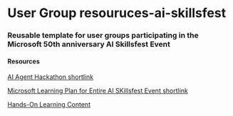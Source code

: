 # User Group resouruces-ai-skillsfest
### Reusable template for user groups participating in the Microsoft 50th anniversary AI Skillsfest Event

#### Resources

[AI Agent Hackathon shortlink](aka.ms/agentshack)

[Microsoft Learning Plan for Entire AI SKillsfest Event shortlink](https://aka.ms/AIAgent_Skilling)

[Hands-On Learning Content](./hands-on-learning-content.md)
